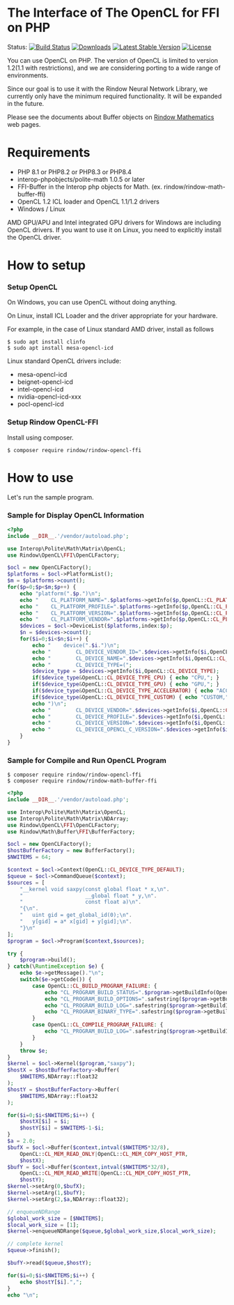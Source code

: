 The Interface of The OpenCL for FFI on PHP
==========================================

Status:
[![Build Status](https://github.com/rindow/rindow-opencl-ffi/workflows/tests/badge.svg)](https://github.com/rindow/rindow-opencl-ffi/actions)
[![Downloads](https://img.shields.io/packagist/dt/rindow/rindow-opencl-ffi)](https://packagist.org/packages/rindow/rindow-opencl-ffi)
[![Latest Stable Version](https://img.shields.io/packagist/v/rindow/rindow-opencl-ffi)](https://packagist.org/packages/rindow/rindow-opencl-ffi)
[![License](https://img.shields.io/packagist/l/rindow/rindow-opencl-ffi)](https://packagist.org/packages/rindow/rindow-opencl-ffi)

You can use OpenCL on PHP.
The version of OpenCL is limited to version 1.2(1.1 with restrictions), and we are considering porting to a wide range of environments.

Since our goal is to use it with the Rindow Neural Network Library, we currently only have the minimum required functionality. It will be expanded in the future.

Please see the documents about Buffer objects on [Rindow Mathematics](https://rindow.github.io/mathematics/acceleration/opencl.html#rindow-clblast-ffi) web pages.


Requirements
============

- PHP 8.1 or PHP8.2 or PHP8.3 or PHP8.4
- interop-phpobjects/polite-math 1.0.5 or later
- FFI-Buffer in the Interop php objects for Math. (ex. rindow/rindow-math-buffer-ffi)
- OpenCL 1.2 ICL loader and OpenCL 1.1/1.2 drivers
- Windows / Linux

AMD GPU/APU and Intel integrated GPU drivers for Windows are including OpenCL drivers.
If you want to use it on Linux, you need to explicitly install the OpenCL driver.

How to setup
============

### Setup OpenCL
On Windows, you can use OpenCL without doing anything.

On Linux, install ICL Loader and the driver appropriate for your hardware.

For example, in the case of Linux standard AMD driver, install as follows
```shell
$ sudo apt install clinfo
$ sudo apt install mesa-opencl-icd
```
Linux standard OpenCL drivers include:
- mesa-opencl-icd
- beignet-opencl-icd
- intel-opencl-icd
- nvidia-opencl-icd-xxx
- pocl-opencl-icd

### Setup Rindow OpenCL-FFI
Install using composer.

```shell
$ composer require rindow/rindow-opencl-ffi
```

How to use
==========
Let's run the sample program.

### Sample for Display OpenCL Information
```php
<?php
include __DIR__.'/vendor/autoload.php';

use Interop\Polite\Math\Matrix\OpenCL;
use Rindow\OpenCL\FFI\OpenCLFactory;

$ocl = new OpenCLFactory();
$platforms = $ocl->PlatformList();
$m = $platforms->count();
for($p=0;$p<$m;$p++) {
    echo "platform(".$p.")\n";
    echo "    CL_PLATFORM_NAME=".$platforms->getInfo($p,OpenCL::CL_PLATFORM_NAME)."\n";
    echo "    CL_PLATFORM_PROFILE=".$platforms->getInfo($p,OpenCL::CL_PLATFORM_PROFILE)."\n";
    echo "    CL_PLATFORM_VERSION=".$platforms->getInfo($p,OpenCL::CL_PLATFORM_VERSION)."\n";
    echo "    CL_PLATFORM_VENDOR=".$platforms->getInfo($p,OpenCL::CL_PLATFORM_VENDOR)."\n";
    $devices = $ocl->DeviceList($platforms,index:$p);
    $n = $devices->count();
    for($i=0;$i<$n;$i++) {
        echo "    device(".$i.")\n";
        echo "        CL_DEVICE_VENDOR_ID=".$devices->getInfo($i,OpenCL::CL_DEVICE_VENDOR_ID)."\n";
        echo "        CL_DEVICE_NAME=".$devices->getInfo($i,OpenCL::CL_DEVICE_NAME)."\n";
        echo "        CL_DEVICE_TYPE=(";
        $device_type = $devices->getInfo($i,OpenCL::CL_DEVICE_TYPE);
        if($device_type&OpenCL::CL_DEVICE_TYPE_CPU) { echo "CPU,"; }
        if($device_type&OpenCL::CL_DEVICE_TYPE_GPU) { echo "GPU,"; }
        if($device_type&OpenCL::CL_DEVICE_TYPE_ACCELERATOR) { echo "ACCEL,"; }
        if($device_type&OpenCL::CL_DEVICE_TYPE_CUSTOM) { echo "CUSTOM,"; }
        echo ")\n";
        echo "        CL_DEVICE_VENDOR=".$devices->getInfo($i,OpenCL::CL_DEVICE_VENDOR)."\n";
        echo "        CL_DEVICE_PROFILE=".$devices->getInfo($i,OpenCL::CL_DEVICE_PROFILE)."\n";
        echo "        CL_DEVICE_VERSION=".$devices->getInfo($i,OpenCL::CL_DEVICE_VERSION)."\n";
        echo "        CL_DEVICE_OPENCL_C_VERSION=".$devices->getInfo($i,OpenCL::CL_DEVICE_OPENCL_C_VERSION)."\n";
    }
}
```

### Sample for Compile and Run OpenCL Program

```shell
$ composer require rindow/rindow-opencl-ffi
$ composer require rindow/rindow-math-buffer-ffi
```

```php
<?php
include __DIR__.'/vendor/autoload.php';

use Interop\Polite\Math\Matrix\OpenCL;
use Interop\Polite\Math\Matrix\NDArray;
use Rindow\OpenCL\FFI\OpenCLFactory;
use Rindow\Math\Buffer\FFI\BufferFactory;

$ocl = new OpenCLFactory();
$hostBufferFactory = new BufferFactory();
$NWITEMS = 64;

$context = $ocl->Context(OpenCL::CL_DEVICE_TYPE_DEFAULT);
$queue = $ocl->CommandQueue($context);
$sources = [
    "__kernel void saxpy(const global float * x,\n".
    "                    __global float * y,\n".
    "                    const float a)\n".
    "{\n".
    "   uint gid = get_global_id(0);\n".
    "   y[gid] = a* x[gid] + y[gid];\n".
    "}\n"
];
$program = $ocl->Program($context,$sources);

try {
    $program->build();
} catch(\RuntimeException $e) {
    echo $e->getMessage()."\n";
    switch($e->getCode()) {
        case OpenCL::CL_BUILD_PROGRAM_FAILURE: {
            echo "CL_PROGRAM_BUILD_STATUS=".$program->getBuildInfo(OpenCL::CL_PROGRAM_BUILD_STATUS)."\n";
            echo "CL_PROGRAM_BUILD_OPTIONS=".safestring($program->getBuildInfo(OpenCL::CL_PROGRAM_BUILD_OPTIONS))."\n";
            echo "CL_PROGRAM_BUILD_LOG=".safestring($program->getBuildInfo(OpenCL::CL_PROGRAM_BUILD_LOG))."\n";
            echo "CL_PROGRAM_BINARY_TYPE=".safestring($program->getBuildInfo(OpenCL::CL_PROGRAM_BINARY_TYPE))."\n";
        }
        case OpenCL::CL_COMPILE_PROGRAM_FAILURE: {
            echo "CL_PROGRAM_BUILD_LOG=".safestring($program->getBuildInfo(OpenCL::CL_PROGRAM_BUILD_LOG))."\n";
        }
    }
    throw $e;
}
$kernel = $ocl->Kernel($program,"saxpy");
$hostX = $hostBufferFactory->Buffer(
    $NWITEMS,NDArray::float32
);
$hostY = $hostBufferFactory->Buffer(
    $NWITEMS,NDArray::float32
);

for($i=0;$i<$NWITEMS;$i++) {
    $hostX[$i] = $i;
    $hostY[$i] = $NWITEMS-1-$i;
}
$a = 2.0;
$bufX = $ocl->Buffer($context,intval($NWITEMS*32/8),
    OpenCL::CL_MEM_READ_ONLY|OpenCL::CL_MEM_COPY_HOST_PTR,
    $hostX);
$bufY = $ocl->Buffer($context,intval($NWITEMS*32/8),
    OpenCL::CL_MEM_READ_WRITE|OpenCL::CL_MEM_COPY_HOST_PTR,
    $hostY);
$kernel->setArg(0,$bufX);
$kernel->setArg(1,$bufY);
$kernel->setArg(2,$a,NDArray::float32);

// enqueueNDRange
$global_work_size = [$NWITEMS];
$local_work_size = [1];
$kernel->enqueueNDRange($queue,$global_work_size,$local_work_size);

// complete kernel
$queue->finish();

$bufY->read($queue,$hostY);

for($i=0;$i<$NWITEMS;$i++) {
    echo $hostY[$i].",";
}
echo "\n";
```
